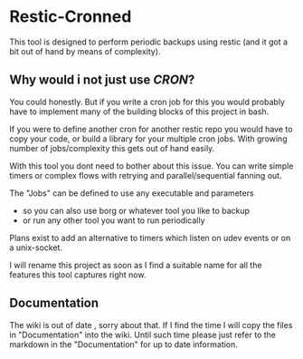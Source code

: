 Restic-Cronned
==============
This tool is designed to perform periodic backups using restic (and it got a bit out of hand by means of complexity).

## Why would i not just use _CRON_?
You could honestly. But if you write a cron job for this you would probably have to implement many of the building blocks of this project in bash.

If you were to define another cron for another restic repo you would have to copy your code, or build a library for your multiple cron jobs.
With growing number of jobs/complexity this gets out of hand easily.

With this tool you dont need to bother about this issue. You can write simple timers or complex flows with retrying and parallel/sequential fanning out.

The "Jobs" can be defined to use any executable and parameters
* so you can also use borg or whatever tool you like to backup
* or run any other tool you want to run periodically

Plans exist to add an alternative to timers which listen on udev events or on a unix-socket.

I will rename this project as soon as I find a suitable name for all the features this tool captures right now.

## Documentation
The wiki is out of date , sorry about that. If I find the time I will copy the files in "Documentation" into the wiki. Until such time please just refer to the markdown in the "Documentation" for up to date information.
